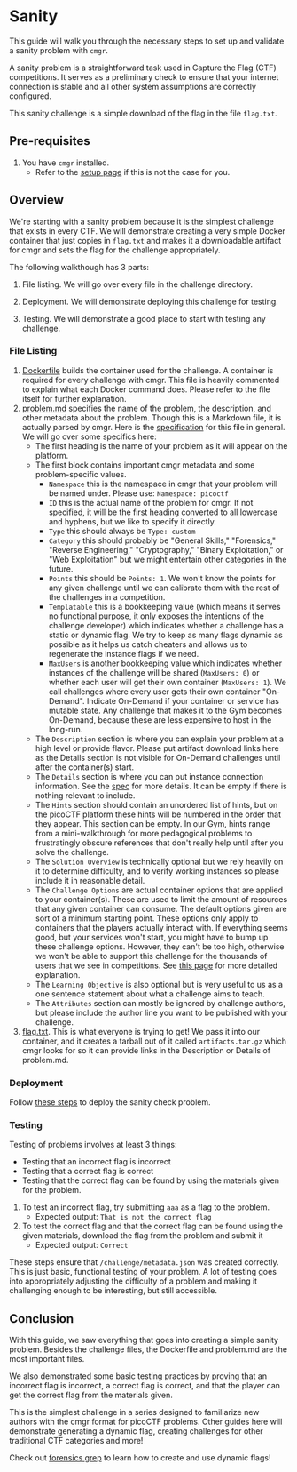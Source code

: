 # Sanity

This guide will walk you through the necessary steps to set up and validate a
sanity problem with `cmgr`.

A sanity problem is a straightforward task used in Capture the Flag (CTF)
competitions. It serves as a preliminary check to ensure that your internet
connection is stable and all other system assumptions are correctly configured.

This sanity challenge is a simple download of the flag in the file `flag.txt`.

## Pre-requisites

1. You have `cmgr` installed.
    - Refer to the [setup page](/setup-cmgr.md) if this is not the
      case for you.

## Overview

We're starting with a sanity problem because it is the simplest challenge that
exists in every CTF. We will demonstrate creating a very simple Docker container
that just copies in `flag.txt` and makes it a downloadable artifact for cmgr and
sets the flag for the challenge appropriately.

The following walkthough has 3 parts:

1. File listing. We will go over every file in the challenge directory.

2. Deployment. We will demonstrate deploying this challenge for testing.

3. Testing. We will demonstrate a good place to start with testing any
   challenge.

### File Listing

  1. [Dockerfile](/example-problems/sanity-static-flag/Dockerfile) builds the
      container used for the challenge. A container is required for every
      challenge with cmgr. This file is heavily commented to explain what each
      Docker command does. Please refer to the file itself for further
      explanation.
  1. [problem.md](/example-problems/sanity-static-flag/problem.md) specifies the
      name of the problem, the description, and other metadata about the
      problem. Though this is a Markdown file, it is actually parsed by cmgr.
      Here is the
      [specification](https://github.com/picoCTF/cmgr/blob/master/examples/specification.md)
      for this file in general. We will go over some specifics here:
        - The first heading is the name of your problem as it will appear on the
          platform.
        - The first block contains important cmgr metadata and some
          problem-specific values.
            - `Namespace` this is the namespace in cmgr that your problem will
              be named under. Please use: `Namespace: picoctf`
            - `ID` this is the actual name of the problem for cmgr. If not
              specified, it will be the first heading converted to all lowercase
              and hyphens, but we like to specify it directly.
            - `Type` this should always be `Type: custom`
            - `Category` this should probably be "General Skills," "Forensics,"
              "Reverse Engineering," "Cryptography," "Binary Exploitation," or
              "Web Exploitation" but we might entertain other categories in the
              future.
            - `Points` this should be `Points: 1`. We won't know the points for
              any given challenge until we can calibrate them with the rest of
              the challenges in a competition.
            - `Templatable` this is a bookkeeping value (which means it serves
              no functional purpose, it only exposes the intentions of the
              challenge developer) which indicates whether a challenge has a
              static or dynamic flag. We try to keep as many flags dynamic as
              possible as it helps us catch cheaters and allows us to regenerate
              the instance flags if we need.
            - `MaxUsers` is another bookkeeping value which indicates whether
              instances of the challenge will be shared (`MaxUsers: 0`) or
              whether each user will get their own container (`MaxUsers: 1`). We
              call challenges where every user gets their own container
              "On-Demand". Indicate On-Demand if your container or service has
              mutable state. Any challenge that makes it to the Gym becomes
              On-Demand, because these are less expensive to host in the
              long-run.
        - The `Description` section is where you can explain your problem at a
          high level or provide flavor. Please put artifact download links here
          as the Details section is not visible for On-Demand challenges until
          after the container(s) start.
        - The `Details` section is where you can put instance connection
          information. See the
          [spec](https://github.com/picoCTF/cmgr/blob/master/examples/specification.md)
          for more details. It can be empty if there is nothing relevant to
          include.
        - The `Hints` section should contain an unordered list of hints, but on
          the picoCTF platform these hints will be numbered in the order that
          they appear. This section can be empty. In our Gym, hints range from a
          mini-walkthrough for more pedagogical problems to frustratingly
          obscure references that don't really help until after you solve the
          challenge.
        - The `Solution Overview` is technically optional but we rely heavily on
          it to determine difficulty, and to verify working instances so please
          include it in reasonable detail.
        - The `Challenge Options` are actual container options that are applied
          to your container(s). These are used to limit the amount of resources
          that any given container can consume. The default options given are
          sort of a minimum starting point. These options only apply to
          containers that the players actually interact with. If everything
          seems good, but your services won't start, you might have to bump up
          these challenge options. However, they can't be too high, otherwise we
          won't be able to support this challenge for the thousands of users
          that we see in competitions. See [this
          page](https://github.com/picoCTF/cmgr/blob/master/examples/specification.md#challenge-options)
          for more detailed explanation.
        - The `Learning Objective` is also optional but is very useful to us as
          a one sentence statement about what a challenge aims to teach.
        - The `Attributes` section can mostly be ignored by challenge authors,
          but please include the author line you want to be published with your
          challenge.
  1. [flag.txt](/example-problems/sanity-static-flag/flag.txt). This is what
     everyone is trying to get! We pass it into our container, and it creates a
     tarball out of it called `artifacts.tar.gz` which cmgr looks for so it can
     provide links in the Description or Details of problem.md.

### Deployment

Follow [these steps](/setup-cmgr.md#test-cmgr) to deploy the sanity check
problem.

### Testing

Testing of problems involves at least 3 things:

- Testing that an incorrect flag is incorrect
- Testing that a correct flag is correct
- Testing that the correct flag can be found by using the materials given for
  the problem.

1. To test an incorrect flag, try submitting `aaa` as a flag to the problem.
    - Expected output: `That is not the correct flag`
2. To test the correct flag and that the correct flag can be found using the
   given materials, download the flag from the problem and submit it
    - Expected output: `Correct`

These steps ensure that `/challenge/metadata.json` was created correctly. This
is just basic, functional testing of your problem. A lot of testing  goes into
appropriately adjusting the difficulty of a problem and making it challenging
enough to be interesting, but still accessible.

## Conclusion

With this guide, we saw everything that goes into creating a simple sanity
problem. Besides the challenge files, the Dockerfile and problem.md are the most
important files.

We also demonstrated some basic testing practices by proving that an incorrect
flag is incorrect, a correct flag is correct, and that the player can get the
correct flag from the materials given.

This is the simplest challenge in a series designed to familiarize new authors
with the cmgr format for picoCTF problems. Other guides here will demonstrate
generating a dynamic flag, creating challenges for other traditional CTF
categories and more!

Check out [forensics grep](/example-problems/forensics-grep/) to learn how to
create and use dynamic flags!
